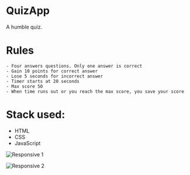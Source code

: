 # QuizApp

A humble quiz.

# Rules

    - Four answers questions. Only one answer is correct
    - Gain 10 points for correct answer
    - Lose 5 seconds for incorrect answer
    - Timer starts at 20 seconds
    - Max score 50
    - When time runs out or you reach the max score, you save your score


# Stack used: 

- HTML
- CSS 
- JavaScript


![Responsive 1](https://user-images.githubusercontent.com/60710786/79074438-4f1e6080-7ce4-11ea-932e-5ba438e2e09f.jpg)

![Responsive 2](https://user-images.githubusercontent.com/60710786/79074445-5f364000-7ce4-11ea-8897-3097ee41cd3c.jpg)
